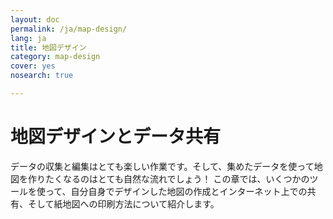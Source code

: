 ```yaml
---
layout: doc
permalink: /ja/map-design/
lang: ja
title: 地図デザイン
category: map-design
cover: yes
nosearch: true

---
```


地図デザインとデータ共有
==========================
データの収集と編集はとても楽しい作業です。そして、集めたデータを使って地図を作りたくなるのはとても自然な流れでしょう！ この章では、いくつかのツールを使って、自分自身でデザインした地図の作成とインターネット上での共有、そして紙地図への印刷方法について紹介します。

